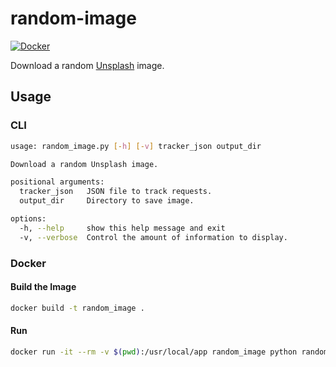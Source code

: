 # random-image

[![Docker](https://github.com/geocoug/random-image/workflows/docker%20build/badge.svg)](https://github.com/geocoug/random-image/actions/workflows/docker-build.yml)

Download a random [Unsplash](https://unsplash.com/) image.

## Usage

### CLI

```sh
usage: random_image.py [-h] [-v] tracker_json output_dir

Download a random Unsplash image.

positional arguments:
  tracker_json   JSON file to track requests.
  output_dir     Directory to save image.

options:
  -h, --help     show this help message and exit
  -v, --verbose  Control the amount of information to display.
```

### Docker

#### Build the Image

```sh
docker build -t random_image .
```

#### Run

```sh
docker run -it --rm -v $(pwd):/usr/local/app random_image python random_image.py -v ./images/
```
